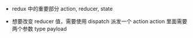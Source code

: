 - redux 中的重要部分
    action, reducer, state

- 想要改变 reducer 值，需要使用 dispatch 派发一个 action
    action 里面需要两个参数 type payload
